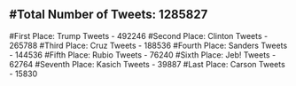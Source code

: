 #Total Number of Tweets: 1285827 
---
#First Place: Trump Tweets - 492246
#Second Place: Clinton Tweets - 265788
#Third Place: Cruz Tweets - 188536
#Fourth Place: Sanders Tweets - 144536
#Fifth Place: Rubio Tweets - 76240
#Sixth Place: Jeb! Tweets - 62764
#Seventh Place: Kasich Tweets - 39887
#Last Place: Carson Tweets - 15830
